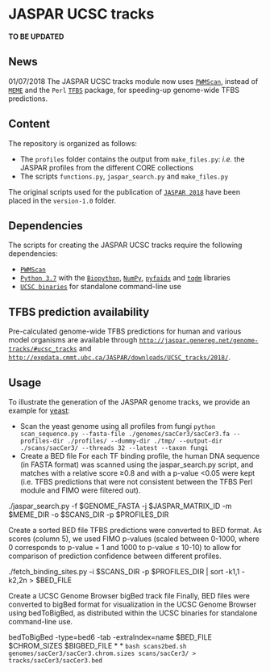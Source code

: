 # JASPAR UCSC tracks
**TO BE UPDATED**

## News
01/07/2018 The JASPAR UCSC tracks module now uses [`PWMScan`](http://ccg.vital-it.ch/pwmscan), instead of [`MEME`](http://meme-suite.org/doc/overview.html) and the `Perl` [`TFBS`](http://tfbs.genereg.net) package, for speeding-up genome-wide TFBS predictions.

## Content
The repository is organized as follows:
* The `profiles` folder contains the output from `make_files.py`: *i.e.* the JASPAR profiles from the different CORE collections
* The scripts `functions.py`, `jaspar_search.py` and `make_files.py`

The original scripts used for the publication of [`JASPAR 2018`](https://doi.org/10.1093/nar/gkx1126) have been placed in the `version-1.0` folder.

## Dependencies
The scripts for creating the JASPAR UCSC tracks require the following dependencies:
* [`PWMScan`](http://ccg.vital-it.ch/pwmscan)
* [`Python 3.7`](https://www.python.org/download/releases/3.7/) with the [`Biopython`](http://biopython.org), [`NumPy`](http://www.numpy.org), [`pyfaidx`](https://peerj.com/preprints/970/) and [`tqdm`](https://tqdm.github.io) libraries
* [`UCSC binaries`](http://hgdownload.cse.ucsc.edu/admin/exe/) for standalone command-line use

## TFBS prediction availability
Pre-calculated genome-wide TFBS predictions for human and various model organisms are available through [`http://jaspar.genereg.net/genome-tracks/#ucsc_tracks`](http://jaspar.genereg.net/genome-tracks/#ucsc_tracks) and [`http://expdata.cmmt.ubc.ca/JASPAR/downloads/UCSC_tracks/2018/`](http://expdata.cmmt.ubc.ca/JASPAR/downloads/UCSC_tracks/2018/).

## Usage
To illustrate the generation of the JASPAR genome tracks, we provide an example for [yeast](https://www.ncbi.nlm.nih.gov/assembly/GCF_000146045.2/):
* Scan the yeast genome using all profiles from fungi
`python scan_sequence.py --fasta-file ./genomes/sacCer3/sacCer3.fa --profiles-dir ./profiles/ --dummy-dir ./tmp/ --output-dir ./scans/sacCer3/ --threads 32 --latest --taxon fungi`
* Create a BED file
For each TF binding profile, the human DNA sequence (in FASTA format) was scanned using the jaspar_search.py script, and matches with a relative score ≥0.8 and with a p-value <0.05 were kept (i.e. TFBS predictions that were not consistent between the TFBS Perl module and FIMO were filtered out).

./jaspar_search.py -f $GENOME_FASTA -j $JASPAR_MATRIX_ID -m $MEME_DIR -o $SCANS_DIR -p $PROFILES_DIR

Create a sorted BED file
TFBS predictions were converted to BED format. As scores (column 5), we used FIMO p-values (scaled between 0-1000, where 0 corresponds to p-value = 1 and 1000 to p-value ≤ 10-10) to allow for comparison of prediction confidence between different profiles.

./fetch_binding_sites.py -i $SCANS_DIR -p $PROFILES_DIR | sort -k1,1 -k2,2n > $BED_FILE

Create a UCSC Genome Browser bigBed track file
Finally, BED files were converted to bigBed format for visualization in the UCSC Genome Browser using bedToBigBed, as distributed within the UCSC binaries for standalone command-line use.

bedToBigBed -type=bed6 -tab -extraIndex=name $BED_FILE $CHROM_SIZES $BIGBED_FILE
*
*
`bash scans2bed.sh genomes/sacCer3/sacCer3.chrom.sizes scans/sacCer3/ > tracks/sacCer3/sacCer3.bed`

